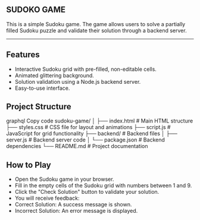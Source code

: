 ## SUDOKO GAME 
This is a simple Sudoku game. 
The game allows users to solve a partially filled Sudoku puzzle and validate their solution through a backend server.

---

## Features
- Interactive Sudoku grid with pre-filled, non-editable cells.
- Animated glittering background.
- Solution validation using a Node.js backend server.
- Easy-to-use interface.


## Project Structure
graphql
Copy code
sudoku-game/
│
├── index.html        # Main HTML structure
├── styles.css        # CSS file for layout and animations
├── script.js         # JavaScript for grid functionality
├── backend/          # Backend files
│   ├── server.js     # Backend server code
│   └── package.json  # Backend dependencies
└── README.md         # Project documentation
## How to Play
- Open the Sudoku game in your browser.
- Fill in the empty cells of the Sudoku grid with numbers between 1 and 9.
- Click the "Check Solution" button to validate your solution.
- You will receive feedback:
- Correct Solution: A success message is shown.
- Incorrect Solution: An error message is displayed.